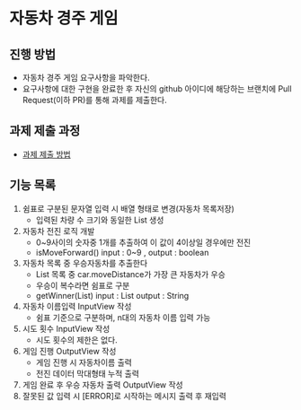 # 자동차 경주 게임
## 진행 방법
* 자동차 경주 게임 요구사항을 파악한다.
* 요구사항에 대한 구현을 완료한 후 자신의 github 아이디에 해당하는 브랜치에 Pull Request(이하 PR)를 통해 과제를 제출한다.

## 과제 제출 과정
* [과제 제출 방법](https://github.com/next-step/nextstep-docs/tree/master/precourse)

## 기능 목록

1. 쉼표로 구분된 문자열 입력 시 배열 형태로 변경(자동차 목록저장)
    - 입력된 차량 수 크기와 동일한 List<Car> 생성
2. 자동차 전진 로직 개발
    - 0~9사이의 숫자중 1개를 추출하여 이 값이 4이상일 경우에만 전진
    - isMoveForward() input : 0~9 , output : boolean
3. 자동차 목록 중 우승자동차를 추출한다
    - List<Car> 목록 중 car.moveDistance가 가장 큰 자동차가 우승
    - 우승이 복수라면 쉼표로 구분
    - getWinner(List<Car>) input : List<Car>  output : String
4. 자동차 이름입력 InputView 작성
    - 쉼표 기준으로 구분하며, n대의 자동차 이름 입력 가능
5. 시도 횟수 InputView 작성
    - 시도 횟수의 제한은 없다.
6. 게임 진행 OutputView 작성
    - 게임 진행 시 자동차이름 출력
    - 전진 데이터 막대형태 누적 출력
7. 게임 완료 후 우승 자동차 출력 OutputView 작성
8. 잘못된 값 입력 시 [ERROR]로 시작하는 메시지 출력 후 재입력